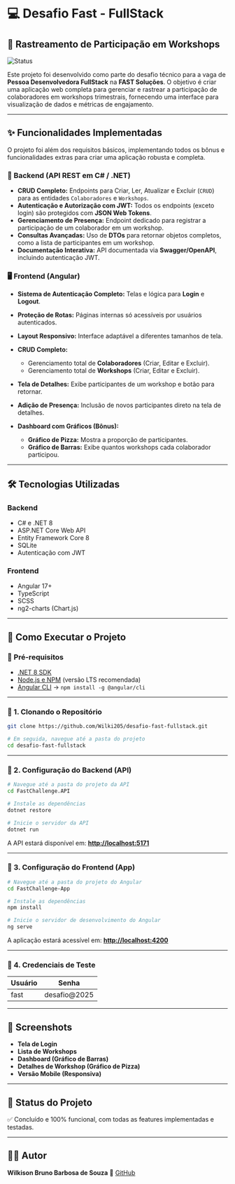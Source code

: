 # 💻 Desafio Fast - FullStack

## 🧭 Rastreamento de Participação em Workshops

![Status](https://img.shields.io/badge/status-conclu%C3%ADdo-brightgreen)

Este projeto foi desenvolvido como parte do desafio técnico para a vaga de **Pessoa Desenvolvedora FullStack** na **FAST Soluções**.
O objetivo é criar uma aplicação web completa para gerenciar e rastrear a participação de colaboradores em workshops trimestrais, fornecendo uma interface para visualização de dados e métricas de engajamento.

---

## ✨ Funcionalidades Implementadas

O projeto foi além dos requisitos básicos, implementando todos os bônus e funcionalidades extras para criar uma aplicação robusta e completa.

### 🔧 Backend (API REST em C# / .NET)

* **CRUD Completo:** Endpoints para Criar, Ler, Atualizar e Excluir (`CRUD`) para as entidades `Colaboradores` e `Workshops`.
* **Autenticação e Autorização com JWT:** Todos os endpoints (exceto login) são protegidos com **JSON Web Tokens**.
* **Gerenciamento de Presença:** Endpoint dedicado para registrar a participação de um colaborador em um workshop.
* **Consultas Avançadas:** Uso de **DTOs** para retornar objetos completos, como a lista de participantes em um workshop.
* **Documentação Interativa:** API documentada via **Swagger/OpenAPI**, incluindo autenticação JWT.

### 🖥️ Frontend (Angular)

* **Sistema de Autenticação Completo:** Telas e lógica para **Login** e **Logout**.
* **Proteção de Rotas:** Páginas internas só acessíveis por usuários autenticados.
* **Layout Responsivo:** Interface adaptável a diferentes tamanhos de tela.
* **CRUD Completo:**

  * Gerenciamento total de **Colaboradores** (Criar, Editar e Excluir).
  * Gerenciamento total de **Workshops** (Criar, Editar e Excluir).
* **Tela de Detalhes:** Exibe participantes de um workshop e botão para retornar.
* **Adição de Presença:** Inclusão de novos participantes direto na tela de detalhes.
* **Dashboard com Gráficos (Bônus):**

  * **Gráfico de Pizza:** Mostra a proporção de participantes.
  * **Gráfico de Barras:** Exibe quantos workshops cada colaborador participou.

---

## 🛠️ Tecnologias Utilizadas

### Backend

* C# e .NET 8
* ASP.NET Core Web API
* Entity Framework Core 8
* SQLite
* Autenticação com JWT

### Frontend

* Angular 17+
* TypeScript
* SCSS
* ng2-charts (Chart.js)

---

## 🚀 Como Executar o Projeto

### 🔹 Pré-requisitos

* [.NET 8 SDK](https://dotnet.microsoft.com/download/dotnet/8.0)
* [Node.js e NPM](https://nodejs.org/) (versão LTS recomendada)
* [Angular CLI](https://angular.io/cli) → `npm install -g @angular/cli`

---

### 🔹 1. Clonando o Repositório

```bash
git clone https://github.com/Wilki205/desafio-fast-fullstack.git

# Em seguida, navegue até a pasta do projeto
cd desafio-fast-fullstack
```

---

### 🔹 2. Configuração do Backend (API)

```bash
# Navegue até a pasta do projeto da API
cd FastChallenge.API

# Instale as dependências
dotnet restore

# Inicie o servidor da API
dotnet run
```

A API estará disponível em: **[http://localhost:5171](http://localhost:5171)**

---

### 🔹 3. Configuração do Frontend (App)

```bash
# Navegue até a pasta do projeto do Angular
cd FastChallenge-App

# Instale as dependências
npm install

# Inicie o servidor de desenvolvimento do Angular
ng serve
```

A aplicação estará acessível em: **[http://localhost:4200](http://localhost:4200)**

---

### 🔹 4. Credenciais de Teste

| Usuário | Senha        |
| ------- | ------------ |
| fast    | desafio@2025 |

---

## 📸 Screenshots

* **Tela de Login**
* **Lista de Workshops**
* **Dashboard (Gráfico de Barras)**
* **Detalhes de Workshop (Gráfico de Pizza)**
* **Versão Mobile (Responsiva)**

---

## 🏁 Status do Projeto

✅ Concluído e 100% funcional, com todas as features implementadas e testadas.

---

## 👨‍💻 Autor

**Wilkison Bruno Barbosa de Souza**
🔗 [GitHub](https://github.com/Wilki205)
